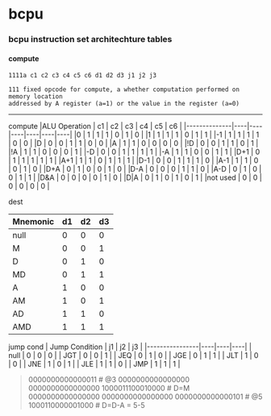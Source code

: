 # bcpu
### bcpu instruction set architechture tables
#### compute
`1111a c1 c2 c3 c4 c5 c6 d1 d2 d3 j1 j2 j3`
```
111 fixed opcode for compute, a whether computation performed on memory location
addressed by A register (a=1) or the value in the register (a=0)
```
---
compute
|ALU Operation | c1 | c2 | c3 | c4 | c5 | c6 |
|--------------|----|----|----|----|----|----|
|0             | 1  | 1  | 1  | 0  | 1  | 0  |
|1             | 1  | 1  | 1  | 0  | 1  | 1  |
|-1            | 1  | 1  | 1  | 1  | 0  | 0  |
|D             | 0  | 0  | 1  | 1  | 0  | 0  |
|A             | 1  | 1  | 0  | 0  | 0  | 0  |
|!D            | 0  | 0  | 1  | 1  | 0  | 1  |
|!A            | 1  | 1  | 0  | 0  | 0  | 1  |
|-D            | 0  | 0  | 1  | 1  | 1  | 1  |
|-A            | 1  | 1  | 0  | 0  | 1  | 1  |
|D+1           | 0  | 1  | 1  | 1  | 1  | 1  |
|A+1           | 1  | 1  | 0  | 1  | 1  | 1  |
|D-1           | 0  | 0  | 1  | 1  | 1  | 0  |
|A-1           | 1  | 1  | 0  | 0  | 1  | 0  |
|D+A           | 0  | 1  | 0  | 0  | 1  | 0  |
|D-A           | 0  | 0  | 0  | 1  | 1  | 0  |
|A-D           | 0  | 1  | 0  | 0  | 1  | 1  |
|D&A           | 0  | 0  | 0  | 0  | 1  | 0  |
|D\|A          | 0  | 1  | 0  | 1  | 0  | 1  |
|not used      | 0  | 0  | 0  | 0  | 0  | 0  |

dest

|Mnemonic|d1|d2|d3|
|--------|--|--|--|
|null    | 0| 0| 0|
|M       | 0| 0| 1|
|D       | 0| 1| 0|
|MD      | 0| 1| 1|
|A       | 1| 0| 0|
|AM      | 1| 0| 1|
|AD      | 1| 1| 0|
|AMD     | 1| 1| 1|

jump cond
| Jump Condition | j1 | j2 | j3 |
|----------------|----|----|----|
| null           | 0  | 0  | 0  |
| JGT            | 0  | 0  | 1  |
| JEQ            | 0  | 1  | 0  |
| JGE            | 0  | 1  | 1  |
| JLT            | 1  | 0  | 0  |
| JNE            | 1  | 0  | 1  |
| JLE            | 1  | 1  | 0  |
| JMP            | 1  | 1  | 1  |


> 0000000000000011 # @3
0000000000000000
0000000000000000
1000011100010000 # D=M
0000000000000000
0000000000000000
0000000000000101 # @5
1000110000001000 # D=D-A
= 5-5
